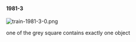 #### 1981-3
![train-1981-3-0.png](https://github.com/lil-lab/nlvr/raw/master/nlvr/train/images/63/train-1981-3-0.png "train-1981-3-0.png")

one of the grey square contains exactly one object